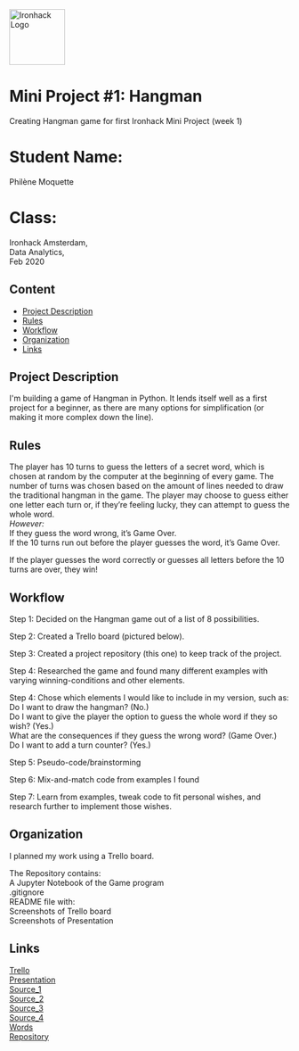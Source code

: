<img src="https://bit.ly/2VnXWr2" alt="Ironhack Logo" width="100"/>


# Mini Project #1: Hangman
Creating Hangman game for first Ironhack Mini Project (week 1)

# Student Name:
Philène Moquette

# Class:
Ironhack Amsterdam,<br/>
Data Analytics,<br/>
Feb 2020

## Content
- [Project Description](#project-description)
- [Rules](#rules)
- [Workflow](#workflow)
- [Organization](#organization)
- [Links](#links)

## Project Description
I'm building a game of Hangman in Python. It lends itself well as a first project for a beginner, as there are many options for simplification (or making it more complex down the line). 

## Rules
The player has 10 turns to guess the letters of a secret word, which is chosen at random by the computer at the beginning of every game. The number of turns was chosen based on the amount of lines needed to draw the traditional hangman in the game. 
The player may choose to guess either one letter each turn or, if they’re feeling lucky, they can attempt to guess the whole word.<br/>
*However:*<br/>
If they guess the word wrong, it’s Game Over.<br/>
If the 10 turns run out before the player guesses the word, it’s Game Over.<br/> 

If the player guesses the word correctly or guesses all letters before the 10 turns are over, they win!


## Workflow
Step 1: 
Decided on the Hangman game out of a list of 8 possibilities. 

Step 2: 
Created a Trello board (pictured below).

Step 3:
Created a project repository (this one) to keep track of the project. 

Step 4: 
Researched the game and found many different examples with varying winning-conditions and other elements. 

Step 4:
Chose which elements I would like to include in my version, such as:<br/> 
Do I want to draw the hangman? (No.)<br/> 
Do I want to give the player the option to guess the whole word if they so wish? (Yes.)<br/> 
What are the consequences if they guess the wrong word? (Game Over.)<br/> 
Do I want to add a turn counter? (Yes.)<br/>

Step 5:
Pseudo-code/brainstorming

Step 6:
Mix-and-match code from examples I found

Step 7:
Learn from examples, tweak code to fit personal wishes, and research further to implement those wishes. 

## Organization
I planned my work using a Trello board. 

The Repository contains:<br/>
A Jupyter Notebook of the Game program<br/>
.gitignore<br/>
README file with:<br/>
  Screenshots of Trello board<br/>
  Screenshots of Presentation<br/>

## Links

[Trello](https://trello.com/b/alnsay8Z/mini-project-week-1)<br/>
[Presentation](https://docs.google.com/presentation/d/168x74CakIueAGeooN758kibZU5kAeyqgnVUntHutgZ4/edit?usp=sharing)<br/>
[Source_1](https://www.youtube.com/watch?time_continue=44&v=5aAkDVXxNhk&feature=emb_logo)<br/> 
[Source_2](https://www.pythonforbeginners.com/code-snippets-source-code/game-hangman)<br/> 
[Source_3](https://stackoverflow.com/questions/34089537/python-how-to-check-if-user-input-is-a-string)<br/> 
[Source_4](https://stackoverflow.com/questions/4288973/whats-the-difference-between-s-and-d-in-python-string-formatting)<br/> 
[Words](https://www.hangmanwords.com/words)<br/> 
[Repository](https://github.com/PMoquette/Mini_Project_1/)<br/> 



  
